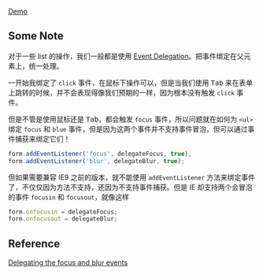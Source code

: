 [Demo](http://codepen.io/Lmovingon/pen/KzmNwb?editors=1010)

## Some Note

对于一些 list 的操作，我们一般都是使用 [Event Delegation](https://github.com/L-movingon/prepare-for-interview/blob/master/JavaScript/event-bubble-and-event-delegation.md#event-delegation)。把事件绑定在父元素上，统一处理。

一开始我绑定了 `click` 事件，在鼠标下操作可以，但是当我们使用 <kbd>Tab</kbd> 来在表单上跳转的时候，并不会表现得像我们预期的一样，因为根本没有触发 `click` 事件。

但是不管是使用鼠标还是 <kbd>Tab</kbd>，都会触发 `focus` 事件，所以问题就在如何为 `<ul>` 绑定 `focus` 和 `blue` 事件，但是因为这两个事件并不支持事件冒泡，但可以通过事件捕获来绑定它们！

```javascript
form.addEventListener('focus', delegateFocus, true);
form.addEventListener('blur', delegateBlur, true);
```

但如果需要兼容 IE9 之前的版本，就不能使用 `addEventListener` 方法来绑定事件了，不仅仅因为方法不支持，还因为不支持事件捕获。但是 IE 却支持两个会冒泡的事件 `focusin` 和 `focusout`，就像这样

```javascript
form.onfocusin = delegateFocus;
form.onfocusout = delegateBlur;
```

## Reference

[Delegating the focus and blur events](http://www.quirksmode.org/blog/archives/2008/04/delegating_the.html)

